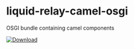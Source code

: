 # liquid-relay-camel-osgi
OSGI bundle containing camel components

 [ ![Download](https://api.bintray.com/packages/paultegelaar/maven/liquid-relay-camel-osgi/images/download.svg) ](https://bintray.com/paultegelaar/maven/liquid-relay-camel-osgi/_latestVersion)
